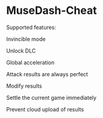# MuseDash-Cheat

Supported features:

Invincible mode

Unlock DLC

Global acceleration

Attack results are always perfect

Modify results

Settle the current game immediately

Prevent cloud upload of results
